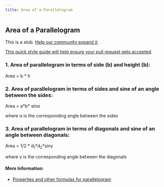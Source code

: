 ```yaml
---
title: Area of a Parallelogram
---
```

## Area of a Parallelogram

This is a stub. <a href='https://github.com/freecodecamp/guides/tree/master/src/pages/mathematics/area-of-a-parallelogram/index.md' target='_blank' rel='nofollow'>Help our community expand it</a>.

<a href='https://github.com/freecodecamp/guides/blob/master/README.md' target='_blank' rel='nofollow'>This quick style guide will help ensure your pull request gets accepted</a>.

<!-- The article goes here, in GitHub-flavored Markdown. Feel free to add YouTube videos, images, and CodePen/JSBin embeds  -->
### 1. Area of parallelogram in terms of side (b) and height (b):
   
   Area = b \* h

### 2. Area of parallelogram in terms of sides and sine of an angle between the sides: 

  Area = a\*b\* sinα
  
  where α is the corresponding angle between the sides
  
### 3. Area of parallelogram in terms of diagonals and sine of an angle between diagonals:

  Area = 1/2 \* d<sub>1</sub>\*d<sub>2</sub>\*sinγ

  where γ is the corresponding angle between the diagonals

#### More Information:
<!-- Please add any articles you think might be helpful to read before writing the article -->
- [Properties and other formulas for parallelogram](http://onlinemschool.com/math/formula/parallelogram/)


